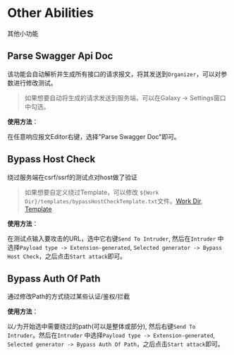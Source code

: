# Other Abilities

其他小功能

## Parse Swagger Api Doc

该功能会自动解析并生成所有接口的请求报文，将其发送到`Organizer`，可以对参数进行修改测试。

> 如果想要自动将生成的请求发送到服务端，可以在Galaxy -> Settings窗口中勾选。

**使用方法**：

在任意响应报文Editor右键，选择"Parse Swagger Doc"即可。

## Bypass Host Check

绕过服务端在csrf/ssrf的测试点对host做了验证

> 如果想要自定义绕过Template，可以修改 `${Work Dir}/templates/bypassHostCheckTemplate.txt`文件。[Work Dir](https://github.com/outlaws-bai/Galaxy/blob/main/docs/Basic.md#Work-Dir), [Template](https://github.com/outlaws-bai/Galaxy/blob/main/docs/Basic.md#Tempalte)

**使用方法**：

在测试点输入要攻击的URL，选中它右键`Send To Intruder`, 然后在`Intruder` 中选择`Payload type -> Extension-generated`, `Selected generator -> Bypass Host Check`，之后点击`Start attack`即可。

## Bypass Auth Of Path

通过修改Path的方式绕过某些认证/鉴权/拦截

**使用方法**：

以`/`为开始选中需要绕过的path(可以是整体或部分), 然后右键`Send To Intruder`。然后在`Intruder` 中选择`Payload type -> Extension-generated`, `Selected generator -> Bypass Auth Of Path`，之后点击`Start attack`即可。
